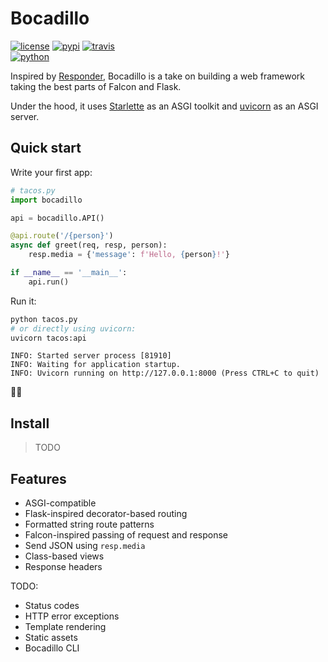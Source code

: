 # Bocadillo

[![license](https://img.shields.io/pypi/l/bocadillo.svg)][pypi-url]
[![pypi](https://img.shields.io/pypi/v/bocadillo.svg)][pypi-url]
[![travis](https://img.shields.io/travis-ci/florimondmanca/bocadillo.svg)][travis-url]  
[![python](https://img.shields.io/pypi/pyversions/bocadillo.svg)][pypi-url]

Inspired by [Responder](http://python-responder.org), Bocadillo is a take on building a web framework taking the best parts of Falcon and Flask.

Under the hood, it uses [Starlette](https://www.starlette.io) as an ASGI toolkit and [uvicorn](https://www.uvicorn.org) as an ASGI server.

## Quick start

Write your first app:

```python
# tacos.py
import bocadillo

api = bocadillo.API()

@api.route('/{person}')
async def greet(req, resp, person):
    resp.media = {'message': f'Hello, {person}!'}

if __name__ == '__main__':
    api.run()
```

Run it:

```bash
python tacos.py
# or directly using uvicorn:
uvicorn tacos:api
```

```
INFO: Started server process [81910]
INFO: Waiting for application startup.
INFO: Uvicorn running on http://127.0.0.1:8000 (Press CTRL+C to quit)
```

🌯💥

## Install

> TODO

## Features

- ASGI-compatible
- Flask-inspired decorator-based routing
- Formatted string route patterns
- Falcon-inspired passing of request and response
- Send JSON using `resp.media`
- Class-based views
- Response headers

TODO:

- Status codes
- HTTP error exceptions
- Template rendering
- Static assets
- Bocadillo CLI

<!-- URLs -->

[travis-url]: https://travis-ci.org/florimondmanca/bocadillo

[pypi-url]: https://pypi.org/project/bocadillo/